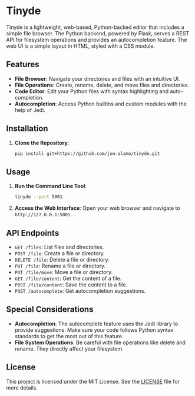 

# Tinyde

Tinyde is a lightweight, web-based, Python-backed editor that includes a simple file browser. The Python backend, powered by Flask, serves a REST API for filesystem operations and provides an autocompletion feature. The web UI is a simple layout in HTML, styled with a CSS module.

## Features

- **File Browser**: Navigate your directories and files with an intuitive UI.
- **File Operations**: Create, rename, delete, and move files and directories.
- **Code Editor**: Edit your Python files with syntax highlighting and auto-completion.
- **Autocompletion**: Access Python builtins and custom modules with the help of Jedi.

## Installation

1. **Clone the Repository**:
   ```sh
   pip install git+https://github.com/jon-alamo/tinyde.git
   ```

## Usage

1. **Run the Command Line Tool**:
   ```sh
   tinyde --port 5001
   ```

2. **Access the Web Interface**:
   Open your web browser and navigate to `http://127.0.0.1:5001`.


## API Endpoints

- `GET /files`: List files and directories.
- `POST /file`: Create a file or directory.
- `DELETE /file`: Delete a file or directory.
- `PUT /file`: Rename a file or directory.
- `PUT /file/move`: Move a file or directory.
- `GET /file/content`: Get the content of a file.
- `POST /file/content`: Save the content to a file.
- `POST /autocomplete`: Get autocompletion suggestions.

## Special Considerations

- **Autocompletion**: The autocomplete feature uses the Jedi library to provide suggestions. Make sure your code follows Python syntax standards to get the most out of this feature.
- **File System Operations**: Be careful with file operations like delete and rename. They directly affect your filesystem.

## License

This project is licensed under the MIT License. See the [LICENSE](LICENSE) file for more details.

